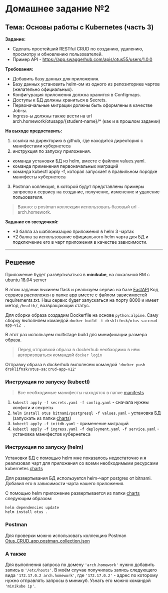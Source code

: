 # Домашнее задание №2
## Тема: Основы работы с Kubernetes (часть 3)

**Задание:**
* Сделать простейший RESTful CRUD по созданию, удалению, просмотру и обновлению пользователей.
* Пример API - https://app.swaggerhub.com/apis/otus55/users/1.0.0

**Требования:**
* Добавить базу данных для приложения.
* Базу данных установить helm-ом из одного из репозиториев чартов (желательно официальных).
* Конфигурация приложения должна хранится в Configmaps.
* Доступы к БД должны храниться в Secrets.
* Первоначальные миграции должны быть оформлены в качестве Job-ы.
* Ingress-ы должны также вести на url arch.homework/otusapp/{student-name}/* (как и в прошлом задании)

**На выходе предоставить:**
1. ссылка на директорию в github, где находится директория с манифестами кубернетеса
2. инструкция по запуску приложения.
- команда установки БД из helm, вместе с файлом values.yaml.
- команда применения первоначальных миграций
- команда kubectl apply -f, которая запускает в правильном порядке манифесты кубернетеса
3. Postman коллекция, в которой будут представлены примеры запросов к сервису на создание, получение, изменение и удаление пользователя.
> Важно: в postman коллекции использовать базовый url - arch.homework.


**Задание со звездочкой:**
* +3 балла за шаблонизацию приложения в helm 3 чартах
* +2 балла за использование официального helm чарта для БД и подключение его в чарт приложения в качестве зависимости.

---

## Решение
Приложение будет развёртываться в **minikube**, на локальной ВМ с ubuntu 18.04 server

В этом задании выкинем flask и реализуем сервис на базе [FastAPI](https://fastapi.tiangolo.com/)
Код сервиса расположен в папке [app](app/) вместе с файлом зависимостей requirements.txt. Наш сервис будет запускаться на порту 8000 и имеет метод `/health/`, возвращающий статус.

Для сборки образа создадим Dockerfile на основе `python:alpine`. Саму сборку выполняем командой `docker build -t drsklifnsk/otus-sa:crud-app-v12 .`

В этот раз используем multistage build для минификации размера образа.
> Перед отправкой образа в dockerhub необходимо в нём авторизоваться командой `docker login`

Отправку образа в dockerhub выполняем командой `'docker push drsklifnsk/otus-sa:crud-app-v12'`

### Инструкция по запуску (kubectl)
> Все необходимые манифесты находятся в папке [manifests](manifests/)
1. `kubectl apply -f secrets.yaml -f config.yaml` - сначала нужны конфиги и секреты
2. `helm install otus bitnami/postgresql -f values.yaml` - установка БД (запускать из папки [charts](charts/))
3. `kubectl apply -f initdb.yaml` - применение миграций
4. `kubectl apply -f ingress.yaml -f deployment.yaml -f service.yaml` - установка манифестов кубернетеса

### Инструкция по запуску (helm)
Установки БД с помощью helm мне показалось недостаточно и я реализовал чарт для приложения со всеми необходимыми ресурсами kubernetes [charts](charts/)

Для развертывания БД используется helm-чарт postgres от bitnami. Добавил его в зависимости чарта нашего приложения.

С помощью helm приложение развертывается из папки [charts](charts/) следующим образом:
```
helm dependencies update
helm install otus .
```

### Postman
Для проверки можно использовать коллекцию Postman [Otus_CRUD_app.postman_collection.json](Otus_CRUD_app.postman_collection.json)

### А также
Для выполнения запроса по домену `'arch.homework'` нужно добавить запись в `'/etc/hosts'`. В моём случае получилась запись следующего вида `'172.17.0.2 arch.homework'`, где `'172.17.0.2'` - адрес по которому нужно отправлять запросы в миникуб. Узнать его можно командой `'minikube ip'`.